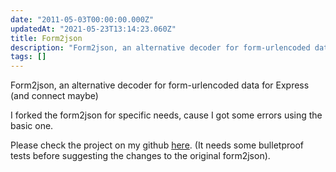 ```yaml
---
date: "2011-05-03T00:00:00.000Z"
updatedAt: "2021-05-23T13:14:23.060Z"
title: Form2json
description: "Form2json, an alternative decoder for form-urlencoded data for Express."
tags: []
---
```


Form2json, an alternative decoder for form-urlencoded data for Express (and connect maybe)

I forked the form2json for specific needs, cause I got some errors using the basic one.

Please check the project on my github [here](https://github.com/SiegfriedEhret/form2json).
(It needs some bulletproof tests before suggesting the changes to the original form2json).
